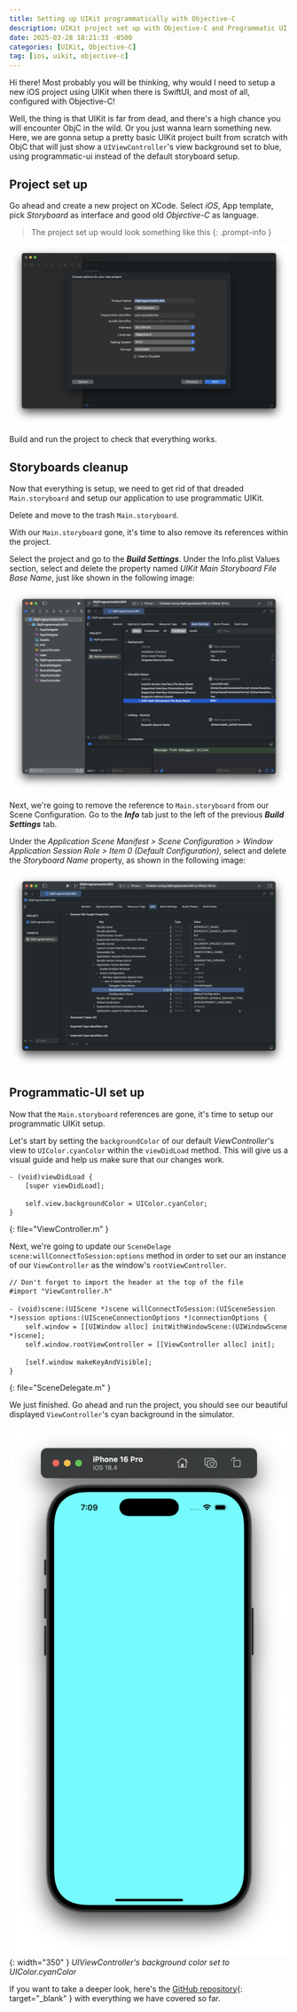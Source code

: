 ```yaml
---
title: Setting up UIKit programmatically with Objective-C
description: UIKit project set up with Objective-C and Programmatic UI in iOS 18.
date: 2025-03-28 18:21:33 -0500
categories: [UIKit, Objective-C]
tag: [ios, uikit, objective-c]
---
```


Hi there! Most probably you will be thinking, why would I need to setup a new iOS project using UIKit when there is SwiftUI, and most of all, configured with Objective-C!

Well, the thing is that UIKit is far from dead, and there's a high chance you will encounter ObjC in the wild. Or you just wanna learn something new. Here, we are gonna setup a pretty basic UIKit project built from scratch with ObjC that will just show a `UIViewController`'s view background set to blue, using programmatic-ui instead of the default storyboard setup.

## Project set up

Go ahead and create a new project on XCode. Select _iOS_, App template, pick _Storyboard_ as interface and good old _Objective-C_ as language.

> The project set up would look something like this
{: .prompt-info }

![XCode Project](/assets/img/objc-setup-1.png)

Build and run the project to check that everything works.

## Storyboards cleanup

Now that everything is setup, we need to get rid of that dreaded `Main.storyboard` and setup our application to use programmatic UIKit.

Delete and move to the trash `Main.storyboard`.

With our `Main.storyboard` gone, it's time to also remove its references within the project.

Select the project and go to the **_Build Settings_**. Under the Info.plist Values section, select and delete the property named _UIKit Main Storyboard File Base Name_, just like shown in the following image:

![XCode Project](assets/img/objc-setup-2.png)

Next, we're going to remove the reference to `Main.storyboard` from our Scene Configuration. Go to the **_Info_** tab just to the left of the previous **_Build Settings_** tab.

Under the _Application Scene Manifest > Scene Configuration > Window Application Session Role > Item 0 (Default Configuration)_, select and delete the _Storyboard Name_ property, as shown in the following image:

![XCode Project](/assets/img/objc-setup-3.png)

## Programmatic-UI set up

Now that the `Main.storyboard` references are gone, it's time to setup our programmatic UIKit setup.

Let's start by setting the `backgroundColor` of our default _ViewController_'s view to `UIColor.cyanColor` within the `viewDidLoad` method. This will give us a visual guide and help us make sure that our changes work.

```objc
- (void)viewDidLoad {
    [super viewDidLoad];

    self.view.backgroundColor = UIColor.cyanColor;
}
```
{: file="ViewController.m" }

Next, we're going to update our `SceneDelage` `scene:willConnectToSession:options` method in order to set our an instance of our `ViewController` as the window's `rootViewController`.

```objc
// Don't forget to import the header at the top of the file
#import "ViewController.h"

- (void)scene:(UIScene *)scene willConnectToSession:(UISceneSession *)session options:(UISceneConnectionOptions *)connectionOptions {
    self.window = [[UIWindow alloc] initWithWindowScene:(UIWindowScene *)scene];
    self.window.rootViewController = [[ViewController alloc] init];

    [self.window makeKeyAndVisible];
}
```
{: file="SceneDelegate.m" }

We just finished. Go ahead and run the project, you should see our beautiful displayed `ViewController`'s cyan background in the simulator.

![Simulator](/assets/img/objc-setup-4.png){: width="350" }
_UIViewController's background color set to UIColor.cyanColor_

If you want to take a deeper look, here's the [GitHub repository](https://github.com/eacardenase/objc-programmatic-uikit){: target="_blank" } with everything we have covered so far.
